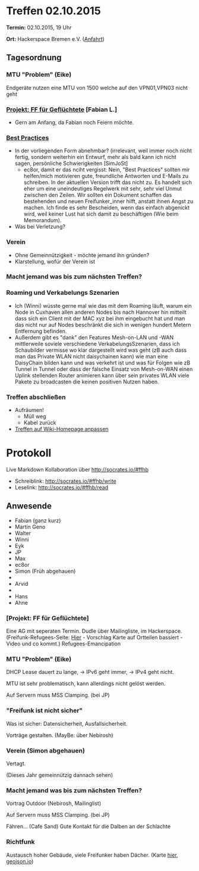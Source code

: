 # Treffen 02.10.2015

**Termin:** 02.10.2015, 19 Uhr

**Ort:** Hackerspace Bremen e.V. ([Anfahrt](https://www.hackerspace-bremen.de/anfahrt/))

## Tagesordnung

### MTU "Problem" (Eike)
Endgeräte nutzen eine MTU von 1500 welche auf den VPN01,VPN03 nicht geht

### [Projekt: FF für Geflüchtete](http://wiki.bremen.freifunk.net/Projekte/FF-f%C3%BCr-Gefluechtete) [Fabian L.]
* Gern am Anfang, da Fabian noch Feiern möchte.

### [Best Practices](http://wiki.bremen.freifunk.net/Anleitungen/Best-Practices)
  * In der vorliegenden Form abnehmbar? (irrelevant, weil immer noch nicht fertig, sondern weiterhin ein Entwurf, mehr als bald kann ich nicht sagen, persönliche Schwierigkeiten [SimJoSt]
    * ec8or, damit er das nciht vergisst: Nein, "Best Practices" sollten mir helfen/mich motivieren gute, freundliche Antworten und E-Mails zu schreiben. In der aktuellen Version trifft das nicht zu. Es handelt sich eher um eine uneindeutiges Regelwerk mit sehr, sehr viel Unmut zwischen den Zeilen. Wir sollten ein Dokument schaffen das bestehenden und neuen Freifunker_inner hilft, anstatt ihnen Angst zu machen. Ich finde es sehr Bescheiden, wenn das einfach abgenickt wird, weil keiner Lust hat sich damit zu beschäftigen (Wie beim Memorandum).
  * Was bei Verletzung?

### Verein
* Ohne Gemeinnützigkeit - möchte jemand ihn gründen?
* Klarstellung, wofür der Verein ist

### Macht jemand was bis zum nächsten Treffen?

### Roaming und Verkabelungs Szenarien
* Ich (Winni) wüsste gerne mal wie das mit dem Roaming läuft, warum ein Node in Cuxhaven allen anderen Nodes bis nach Hannover hin mitteilt dass sich ein Client mit der MAC xyz bei ihm eingebucht hat und man das nicht nur auf Nodes beschränkt die sich in wenigen hundert Metern Entfernung befinden. 
* Außerdem gibt es "dank" den Features Mesh-on-LAN und -WAN mittlerweile soviele verschiedene VerkabelungsSzenarien, dass ich Schaubilder vermisse wo klar dargestellt wird was geht (zB auch dass man das Private WLAN nicht <oder zumindest nicht ohne Bastelei mit VLANs> daisychainen kann) wie man eine DaisyChain bilden kann und was verkehrt ist und was für Folgen wie zB Tunnel in Tunnel oder dass der falsche Einsatz von Mesh-on-WAN einen Uplink stellenden Router animieren kann über sein privates WLAN viele Pakete zu broadcasten die keinen positiven Nutzen haben.


### Treffen abschließen
* Aufräumen!
  * Müll weg
  * Kabel zurück
* [Treffen auf Wiki-Homepage anpassen](Home)

# Protokoll
Live Markdown Kollaboration über http://socrates.io/#ffhb
* Schreiblink: http://socrates.io/#ffhb/write
* Leselink: http://socrates.io/#ffhb/read

## Anwesende
* Fabian (ganz kurz)
* Martin Geno
* Walter
* Winni
* Eyk
* JP
* Max
* ec8or
* Simon (Früh abgehauen)
*
* Arvid
*
* Hans
* Ahne

### [Projekt: FF für Geflüchtete]
Eine AG mit seperaten Termin.
Dudle über Mailingliste, im Hackerspace.
(Freifunk-Refugees-Seite: [Hier](http://bremen.freifunk.net/refugees/)  - Vorschlag Karte auf Ortteilen bassiert - Video und co kommt.)
Refugees-Emancipation


### MTU "Problem" (Eike)
DHCP Lease dauert zu lange, -> IPv6 geht immer, -> IPv4 geht nicht.

MTU ist sehr problematisch, kann allerdings nicht gelöst werden.

Auf Servern muss MSS Clamping. (bei JP)


### "Freifunk ist nicht sicher"
Was ist sicher: Datensicherheit, Ausfallsicherheit.

Vorträge gestalten. (MayBe: über Nebirosh)


### Verein (Simon abgehauen)
Vertagt.

(Dieses Jahr gemeinnützig dannach sehen)

### Macht jemand was bis zum nächsten Treffen?
Vortrag Outdoor (Nebirosh, Mailinglist)

Auf Servern muss MSS Clamping. (bei JP)

Fähren... (Cafe Sand)
 Gute Kontakt für die Dalben an der Schlachte
 
 
### Richtfunk
Austausch hoher Gebäude, viele Freifunker haben Dächer.
(Karte [hier](https://github.com/FreifunkBremen/internal-maps/blob/master/hohe_gebaeude_von_freifunkern.geojson), [geojson.io](http://geojson.io/#id=github:FreifunkBremen/internal-maps/blob/master/hohe_gebaeude_von_freifunkern.geojson&map=14/53.0782/8.8167))